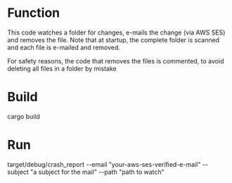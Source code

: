# Function
This code watches a folder for changes, e-mails the change (via AWS SES) and removes the file.
Note that at startup, the complete folder is scanned and each file is e-mailed and removed.

For safety reasons, the code that removes the files is commented, to avoid deleting all files in a folder by mistake

# Build
cargo build

# Run
target/debug/crash_report --email "your-aws-ses-verified-e-mail" --subject "a subject for the mail" --path "path to watch"